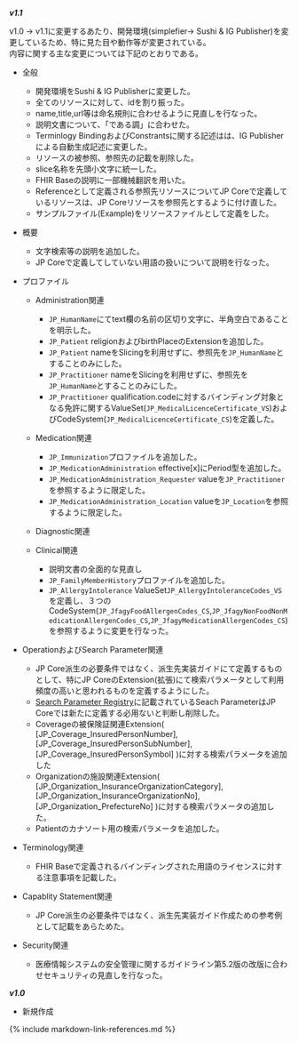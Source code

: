 
***v1.1***

v1.0 → v1.1に変更するあたり、開発環境(simplefier→ Sushi & IG Publisher)を変更しているため、特に見た目や動作等が変更されている。<br/>
内容に関する主な変更については下記のとおりである。

* 全般
    * 開発環境をSushi & IG Publisherに変更した。
    * 全てのリソースに対して、idを割り振った。
    * name,title,url等は命名規則に合わせるように見直しを行なった。
    * 説明文書について、「である調」に合わせた。
    * Terminlogy BindingおよびConstrantsに関する記述はは、IG Publisherによる自動生成記述に変更した。
    * リソースの被参照、参照先の記載を削除した。
    * slice名称を先頭小文字に統一した。
    * FHIR Baseの説明に一部機械翻訳を用いた。
    * Referenceとして定義される参照先リソースについてJP Coreで定義しているリソースは、JP Coreリソースを参照先とするように付け直した。
    * サンプルファイル(Example)をリソースファイルとして定義をした。
    
* 概要
    * 文字検索等の説明を追加した。
    * JP Coreで定義してしていない用語の扱いについて説明を行なった。

* プロファイル
    * Administration関連
        * `JP_HumanName`にてtext欄の名前の区切り文字に、半角空白であることを明示した。
        * `JP_Patient` religionおよびbirthPlaceのExtensionを追加した。
        * `JP_Patient` nameをSlicingを利用せずに、参照先を`JP_HumanName`とすることのみにした。
        * `JP_Practitioner` nameをSlicingを利用せずに、参照先を`JP_HumanName`とすることのみにした。
        * `JP_Practitioner` qualification.codeに対するバインディング対象となる免許に関するValueSet(`JP_MedicalLicenceCertificate_VS`)およびCodeSystem(`JP_MedicalLicenceCertificate_CS`)を定義した。

    * Medication関連
        * `JP_Immunization`プロファイルを追加した。
        * `JP_MedicationAdministration` effective[x]にPeriod型を追加した。
        * `JP_MedicationAdministration_Requester` valueを`JP_Practitioner`を参照するように限定した。
        * `JP_MedicationAdministration_Location` valueを`JP_Location`を参照するように限定した。

    * Diagnostic関連

        
    * Clinical関連
        * 説明文書の全面的な見直し
        * `JP_FamilyMemberHistory`プロファイルを追加した。
        * `JP_AllergyIntolerance` ValueSet`JP_AllergyIntoleranceCodes_VS`を定義し、３つのCodeSystem(`JP_JfagyFoodAllergenCodes_CS`,`JP_JfagyNonFoodNonMedicationAllergenCodes_CS`,`JP_JfagyMedicationAllergenCodes_CS`)を参照するように変更を行なった。
        
* OperationおよびSearch Parameter関連
    * JP Core派生の必要条件ではなく、派生先実装ガイドにて定義するものとして、特にJP CoreのExtension(拡張)にて検索パラメータとして利用頻度の高いと思われるものを定義するようにした。
    * [Search Parameter Registry](http://hl7.org/fhir/R4/searchparameter-registry.html)に記載されているSeach ParameterはJP Coreでは新たに定義する必用ないと判断し削除した。
    * Coverageの被保険証関連Extension( [JP_Coverage_InsuredPersonNumber], [JP_Coverage_InsuredPersonSubNumber], [JP_Coverage_InsuredPersonSymbol] )に対する検索パラメータを追加した
    * Organizationの施設関連Extension( [JP_Organization_InsuranceOrganizationCategory], [JP_Organization_InsuranceOrganizationNo], [JP_Organization_PrefectureNo] )に対する検索パラメータの追加した。
    * Patientのカナソート用の検索パラメータを追加した。

* Terminology関連
    * FHIR Baseで定義されるバインディングされた用語のライセンスに対する注意事項を記載した。

* Capablity Statement関連
    * JP Core派生の必要条件ではなく、派生先実装ガイド作成ための参考例として記載をあらためた。

* Security関連
    * 医療情報システムの安全管理に関するガイドライン第5.2版の改版に合わせセキュリティの見直しを行なった。

***v1.0***

* 新規作成

{% include markdown-link-references.md %}